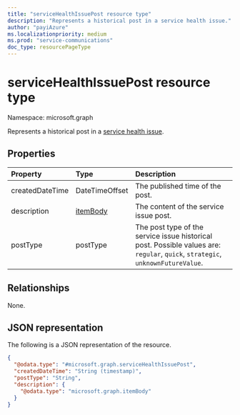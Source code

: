 ```yaml
---
title: "serviceHealthIssuePost resource type"
description: "Represents a historical post in a service health issue."
author: "payiAzure"
ms.localizationpriority: medium
ms.prod: "service-communications"
doc_type: resourcePageType
---
```


# serviceHealthIssuePost resource type

Namespace: microsoft.graph

Represents a historical post in a [service health issue](../resources/servicehealthissue.md).

## Properties
|Property|Type|Description|
|:---|:---|:---|
|createdDateTime|DateTimeOffset|The published time of the post.|
|description|[itemBody](../resources/itembody.md)|The content of the service issue post.|
|postType|postType|The post type of the service issue historical post. Possible values are: `regular`, `quick`, `strategic`, `unknownFutureValue`.|

## Relationships
None.

## JSON representation
The following is a JSON representation of the resource.
<!-- {
  "blockType": "resource",
  "@odata.type": "microsoft.graph.serviceHealthIssuePost"
}
-->
``` json
{
  "@odata.type": "#microsoft.graph.serviceHealthIssuePost",
  "createdDateTime": "String (timestamp)",
  "postType": "String",
  "description": {
    "@odata.type": "microsoft.graph.itemBody"
  }
}
```

